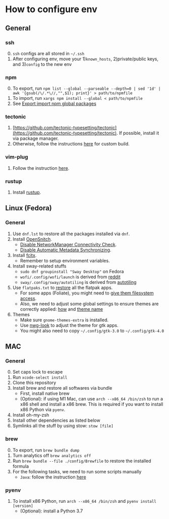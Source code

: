 # How to configure env

## General

### ssh

0. `ssh` configs are all stored in `~/.ssh`
1. After configuring env, move your 1)`known_hosts`, 2)private/public keys, and 3)`config` to the new env

### npm

0. To export, run `npm list --global --parseable --depth=0 | sed '1d' | awk '{gsub(/\/.*\//,"",$1); print}' > path/to/npmfile`
1. To import, run `xargs npm install --global < path/to/npmfile`
2. See [Export import npm global packages](https://stackoverflow.com/a/41199625)

### tectonic

1. [https://github.com/tectonic-typesetting/tectonic](https://github.com/tectonic-typesetting/tectonic). If possible, install it via package manager.
2. Otherwise, follow the instructions [here](https://tectonic-typesetting.github.io/book/latest/howto/build-tectonic/index.html) for custom build.

### vim-plug

1. Follow the instruction [here](https://github.com/junegunn/vim-plug).

### rustup

1. Install [rustup](https://www.rust-lang.org/tools/install).


## Linux (Fedora)

### General

1. Use `dnf.lst` to restore all the packages installed via `dnf`.
2. Install [OpenSnitch](https://github.com/evilsocket/opensnitch).
    - [Disable NetworkManager Connectivity Check](https://www.reddit.com/r/Fedora/comments/6jk62f/how_can_i_stop_fedora_from_contacting/).
    - [Disable Automatic Metadata Synchronizing](https://www.reddit.com/r/Fedora/comments/p10a5o/comment/j5ysqw1/).
3. Install [fcitx](https://wiki.archlinux.org/title/Fcitx).
    - Remember to setup environment variables.
4. Install sway-related stuffs
    - `sudo dnf groupinstall "Sway Desktop"` on Fedora
    - `wofi/.config/wofi/launch` is derived from [reddit](https://www.reddit.com/r/swaywm/comments/krd0sq/comment/gib6z73/?utm_source=share&utm_medium=web3x&utm_name=web3xcss&utm_term=1&utm_content=share_button)
    - `sway/.config/sway/autotiling` is derived from [autotiling](https://github.com/nwg-piotr/autotiling)
5. Use `flatpaks.txt` to [restore](https://www.reddit.com/r/linux/comments/u3wcm7/easy_flatpak_apps_backupinstallation/) all the flatpak apps.
    - For some apps (Foliate), you might need to [give them filesystem access](https://davejansen.com/give-full-filesystem-access-to-flatpak-installed-applications/).
    - Also, we need to adjust some global settings to ensure themes are correctly applied: [how](https://itsfoss.com/flatpak-app-apply-theme/) and [theme name](https://unix.stackexchange.com/questions/14129/gtk-enable-set-dark-theme-on-a-per-application-basis)
6. Themes
    - Make sure `gnome-themes-extra` is installed.
    - Use [nwg-look](https://github.com/nwg-piotr/nwg-look) to adjust the theme for gtk apps.
    - You might also need to copy `~/.config/gtk-3.0` to `~/.config/gtk-4.0`


## MAC

### General

0. Set caps lock to escape
1. Run `xcode-select install`
2. Clone this repository
3. Install brew and restore all softwares via bundle
    - First, install native brew
    - (Optional): if using M1 Mac, can use `arch --x86_64 /bin/zsh` to run a x86 shell and install a x86 brew.
        This is required if you want to install x86 Python via `pyenv`.
4. Install oh-my-zsh
5. Install other dependencies as listed below
6. Symlinks all the stuff by using stow: `stow [file]`

### brew

0. To export, run `brew bundle dump`
1. Turn analytics off `brew analytics off`
2. Run `brew bundle --file ./config/Brewfile` to restore the installed formula
3. For the following tasks, we need to run some scripts manually
    - `Java`: follow the instruction [here](https://formulae.brew.sh/formula/openjdk@17)

### pyenv

1. To install x86 Python, run `arch --x86_64 /bin/zsh` and `pyenv install [version]`
    - (Optional): install a Python 3.7